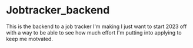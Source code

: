 # Jobtracker_backend

This is the backend to a job tracker I'm making I just want to start 2023 off with a way to be able to see how much effort I'm putting into applying to keep me motvated.